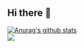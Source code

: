 ## Hi there 👋

<a href="https://github.com/anuraghazra/github-readme-stats" aling="center">
  <img align="center" src="https://github-readme-stats.vercel.app/api?username=CMCeron&show_icons=true&include_all_commits=true&theme=tokyonight&hide_border=true" alt="Anurag's github stats" />
</a>
<br/>
<a href="https://github.com/anuraghazra/github-readme-stats" aling="center">
  <img align="center" src="https://github-readme-stats.vercel.app/api/top-langs/?username=CMCeron&layout=compact&theme=tokyonight&hide_border=true" />
</a>
<!--
**CMCeron/CMCeron** is a ✨ _special_ ✨ repository because its `README.md` (this file) appears on your GitHub profile.

Here are some ideas to get you started:

- 🔭 I’m currently working on ...
- 🌱 I’m currently learning ...
- 👯 I’m looking to collaborate on ...
- 🤔 I’m looking for help with ...
- 💬 Ask me about ...
- 📫 How to reach me: ...
- 😄 Pronouns: ...
- ⚡ Fun fact: ...
-->
